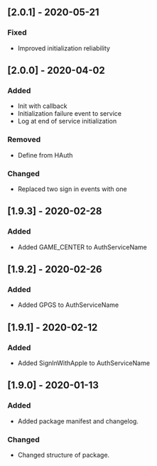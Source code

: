 ## [2.0.1] - 2020-05-21
### Fixed
- Improved initialization reliability

## [2.0.0] - 2020-04-02
### Added
- Init with callback
- Initialization failure event to service
- Log at end of service initialization

### Removed
- Define from HAuth

### Changed
- Replaced two sign in events with one

## [1.9.3] - 2020-02-28
### Added
- Added GAME_CENTER to AuthServiceName

## [1.9.2] - 2020-02-26
### Added
- Added GPGS to AuthServiceName

## [1.9.1] - 2020-02-12
### Added
- Added SignInWithApple to AuthServiceName

## [1.9.0] - 2020-01-13
### Added
- Added package manifest and changelog.

### Changed
- Changed structure of package.